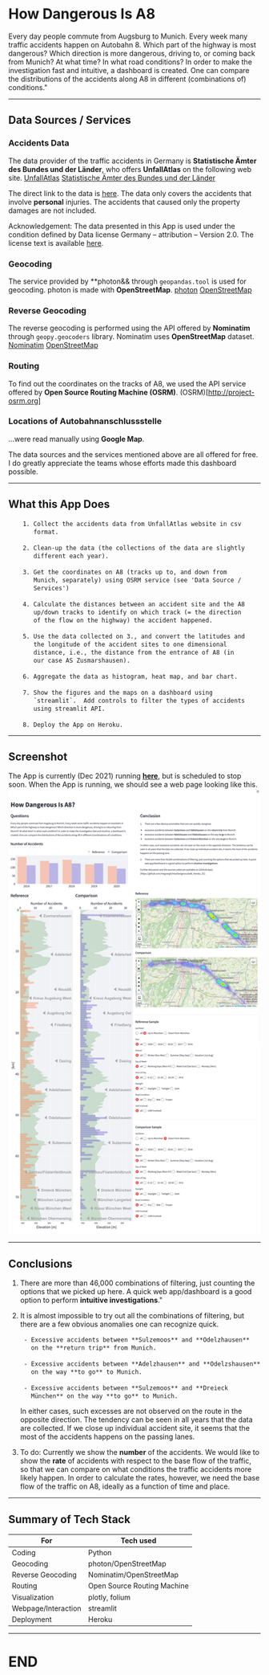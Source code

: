 # How Dangerous Is A8

Every day people commute from Augsburg to Munich. Every week many
traffic accidents happen on Autobahn 8. Which part of the highway is
most dangerous? Which direction is more dangerous, driving to, or
coming back from Munich? At what time? In what road conditions? In
order to make the investigation fast and intuitive, a dashboard is
created. One can compare the distributions of the accidents along A8
in different (combinations of) conditions."

-----------------------------------------------------------------
## Data Sources / Services

### Accidents Data

The data provider of the traffic accidents in Germany is
**Statistische Ämter des Bundes und der Länder**, who offers
**UnfallAtlas** on the following web site.
[UnfallAtlas](https://unfallatlas.statistikportal.de) 
[Statistische Ämter des Bundes und der Länder](https://www.statistikportal.de/de/statistische-aemter)

The direct link to the data is
[here](https://unfallatlas.statistikportal.de/_opendata2021.html).
The data only covers the accidents that involve **personal** injuries.
The accidents that caused only  the property damages are not included.

Acknowledgement: The data presented in this App is used under the
condition defined by Data license Germany – attribution – Version 2.0.
The license text is available [here](https://www.govdata.de/dl-de/by-2-0).

### Geocoding

The service provided by **photon&& through `geopandas.tool` is used
for geocoding. photon is made with **OpenStreetMap**.
[photon](https://www.govdata.de/dl-de/by-2-0)
[OpenStreetMap](https://www.openstreetmap.org)

### Reverse Geocoding

The reverse geocoding is performed using the API offered by 
**Nominatim** through `geopy.geocoders` library. Nominatim 
uses **OpenStreetMap** dataset. 
[Nominatim](https://nominatim.org/release-docs/develop/api/Overview/)
[OpenStreetMap](https://www.openstreetmap.org)

### Routing

To find out the coordinates on the tracks of A8, we used the API
service offered by **Open Source Routing Machine (OSRM)**.
(OSRM)[http://project-osrm.org]

### Locations of Autobahnanschlussstelle
...were read manually using **Google Map**.

The data sources and the services mentioned above are all offered for
free. I do greatly appreciate the teams whose efforts made this
dashboard possible.

----------------------------------------------------------------- 
## What this App Does

        1. Collect the accidents data from UnfallAtlas website in csv
           format.

        2. Clean-up the data (the collections of the data are slightly
           different each year).

        3. Get the coordinates on A8 (tracks up to, and down from
           Munich, separately) using OSRM service (see 'Data Source /
           Services')

        4. Calculate the distances between an accident site and the A8
           up/down tracks to identify on which track (= the direction
           of the flow on the highway) the accident happened.

        5. Use the data collected on 3., and convert the latitudes and
           the longitude of the accident sites to one dimensional
           distance, i.e., the distance from the entrance of A8 (in
           our case AS Zusmarshausen).

        6. Aggregate the data as histogram, heat map, and bar chart.

        7. Show the figures and the maps on a dashboard using
           `streamlit`.  Add controls to filter the types of accidents
           using streamlit API.

        8. Deploy the App on Heroku.

-----------------------------------------------------------------
## Screenshot

The App is currently (Dec 2021) running
[**here**](https://vast-waters-19154.herokuapp.com), but is scheduled
to stop soon. When the App is running, we should see a web page
looking like this.
![fig.1](./images/screen_shot.png)

---------------------------------------------------------------
## Conclusions

1. There are more than 46,000 combinations of filtering, just counting
   the options that we picked up here. A quick web app/dashboard is a
   good option to perform **intuitive investigations**."

2. It is almost impossible to try out all the combinations of
   filtering, but there are a few obvious anomalies one can recognize
   quick. 

        - Excessive accidents between **Sulzemoos** and **Odelzhausen**
          on the **return trip** from Munich.

        - Excessive accidents between **Adelzhausen** and **Odelzshausen**
          on the way **to go** to Munich.

        - Excessive accidents between **Sulzemoos** and **Dreieck
          München** on the way **to go** to Munich.

   In either cases, such excesses are not observed on the route in the
   opposite direction. The tendency can be seen in all years that the
   data are collected. If we close up individual accident site, it
   seems that the most of the accidents happens on the passing lanes.


3. To do: Currently we show the **number** of the accidents. We would
   like to show the **rate** of accidents with respect to the base
   flow of the traffic, so that we can compare on what conditions the
   traffic accidents more likely happen. In order to calculate the
   rates, however, we need the base flow of the traffic on A8, ideally
   as a function of time and place.

-----------------------------------------------------------------
## Summary of Tech Stack

| For                           | Tech used                   |
|-------------------------------|-----------------------------|
|Coding                         | Python                      |
|Geocoding                      | photon/OpenStreetMap        |
|Reverse Geocoding              | Nominatim/OpenStreetMap     |
|Routing                        | Open Source Routing Machine |
|Visualization                  | plotly, folium              |
|Webpage/Interaction            | streamlit                   |
|Deployment                     | Heroku                      |

-----------------------------------------------------------------
# END
